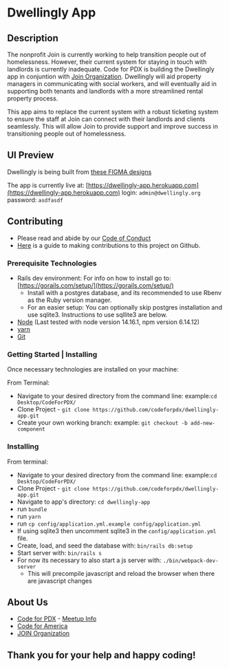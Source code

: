 # Dwellingly App

## Description

The nonprofit Join is currently working to help transition people out of homelessness. However, their current system for staying in touch with landlords is currently inadequate.  Code for PDX is building the Dwellingly app in conjuntion with [Join Organization](https://joinpdx.org/). Dwellingly will aid property managers in communicating with social workers, and will eventually aid in supporting both tenants and landlords with a more streamlined rental property process.

This app aims to replace the current system with a robust ticketing system to ensure the staff at Join can connect with their landlords and clients seamlessly. This will allow Join to provide support and improve success in transitioning people out of homelessness.

## UI Preview

Dwellingly is being built from [these FIGMA designs](https://drive.google.com/file/d/1YqboQogczYm1HkyRqEtVSzeQ61T9hWU2/view)

The app is currently live at: [https://dwellingly-app.herokuapp.com](https://dwellingly-app.herokuapp.com)
login: `admin@dwellingly.org`
password: `asdfasdf`

## Contributing

- Please read and abide by our [Code of Conduct](https://github.com/codeforpdx/codeofconduct)
- [Here](contributing.md) is a guide to making contributions to this project on Github.

### Prerequisite Technologies

- Rails dev environment: For info on how to install go to: [https://gorails.com/setup/](https://gorails.com/setup/)
  - Install with a postgres database, and its recommended to use Rbenv as the Ruby version manager.
  - For an easier setup: You can optionally skip postgres installation and use sqlite3. Instructions to use sqllite3 are below.
- [Node](https://nodejs.org/en/download/)
  (Last tested with node version 14.16.1, npm version 6.14.12)
- [yarn](https://classic.yarnpkg.com/en/docs/install)
- [Git](https://gist.github.com/derhuerst/1b15ff4652a867391f03)

### Getting Started | Installing

Once necessary technologies are installed on your machine:

From Terminal:

- Navigate to your desired directory from the command line:
  example:`cd Desktop/CodeForPDX/`
- Clone Project - `git clone https://github.com/codeforpdx/dwellingly-app.git`
- Create your own working branch:
  example: `git checkout -b add-new-component`

### Installing

From terminal:

- Navigate to your desired directory from the command line:
  example:`cd Desktop/CodeForPDX/`
- Clone Project - `git clone https://github.com/codeforpdx/dwellingly-app.git`
- Navigate to app's directory: `cd dwellingly-app`
- run `bundle`
- run `yarn`
- run `cp config/application.yml.example config/application.yml`
- If using sqlite3 then uncomment sqlite3 in the `config/application.yml` file.
- Create, load, and seed the database with: `bin/rails db:setup`
- Start server with: `bin/rails s`
- For now its necessary to also start a js server with: `./bin/webpack-dev-server`
  - This will precompile javascript and reload the browser when there are javascript changes

## About Us
* [Code for PDX](https://www.codeforpdx.org/) - [Meetup Info](https://www.meetup.com/Code-for-PDX/)
* [Code for America](https://brigade.codeforamerica.org/)
* [JOIN Organization](https://joinpdx.org/)

## Thank you for your help and happy coding!
